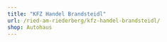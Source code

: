 ```yaml
---
title: "KFZ Handel Brandsteidl"
url: /ried-am-riederberg/kfz-handel-brandsteidl/
shop: Autohaus
---
```

